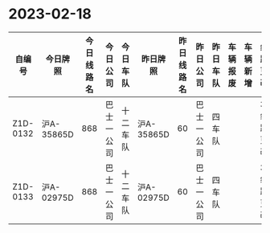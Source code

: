 # 2023-02-18
| 自编号      | 今日牌照      | 今日线路名 | 今日公司  | 今日车队 | 昨日牌照      | 昨日线路名 | 昨日公司  | 昨日车队 | 车辆报废 | 车辆新增 | 线路更改  | 车队更改  | 公司更改 | 牌照更改 |
|----------|-----------|-------|-------|------|-----------|-------|-------|------|------|------|-------|-------|------|------|
| Z1D-0132 | 沪A-35865D | 868   | 巴士一公司 | 十二车队 | 沪A-35865D | 60    | 巴士一公司 | 四车队  |      |      | 3线路更改 | 4车队更改 |      |      |
| Z1D-0133 | 沪A-02975D | 868   | 巴士一公司 | 十二车队 | 沪A-02975D | 60    | 巴士一公司 | 四车队  |      |      | 3线路更改 | 4车队更改 |
